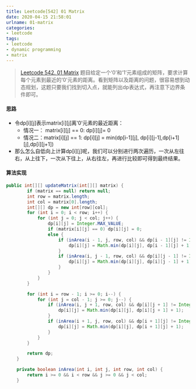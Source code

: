 ```yaml
---
title: Leetcode[542] 01 Matrix
date: 2020-04-15 21:58:01
urlname: 01-matrix
categories:
- leetcode
tags:
- leetcode
- dynamic programming
- matrix
---
```

>[Leetcode 542. 01 Matrix](https://leetcode.com/problems/01-matrix/)
题目给定一个‘0’和‘1’元素组成的矩阵，要求计算每个元素到最近的‘0’元素的距离。看到矩阵以及距离的问题，很容易想到动态规划，这题只要我们找到切入点，就能列出dp表达式，再注意下边界条件即可。

<!--more-->
#### 思路
- 令dp[i][j]表示matrix[i][j]离‘0’元素的最近距离：
    - 情况一： matrix[i][j] == 0: dp[i][j]= 0
    - 情况二：matrix[i][j] == 1: dp[i][j] = min(dp[i-1][j], dp[i][j-1],dp[i+1][j],dp[i][j+1])
- 那么怎么自低向上计算dp[i][j]呢，我们可以分别进行两次遍历，一次从左往右，从上往下，一次从下往上，从右往左，再进行比较即可得到最终结果。


#### 算法实现
```java
public int[][] updateMatrix(int[][] matrix) {
        if (matrix == null) return null;
        int row = matrix.length;
        int col = matrix[0].length;
        int[][] dp = new int[row][col];
        for (int i = 0; i < row; i++) {
            for (int j = 0; j < col; j++) {
                dp[i][j] = Integer.MAX_VALUE;
                if (matrix[i][j] == 0) dp[i][j] = 0;
                else {
                    if (inArea(i - 1, j, row, col) && dp[i - 1][j] != Integer.MAX_VALUE) {
                        dp[i][j] = Math.min(dp[i][j], dp[i - 1][j] + 1);
                    }
                    if (inArea(i, j - 1, row, col) && dp[i][j - 1] != Integer.MAX_VALUE) {
                        dp[i][j] = Math.min(dp[i][j], dp[i][j - 1] + 1);
                    }
                }
            }
        }

        for (int i = row - 1; i >= 0; i--) {
            for (int j = col - 1; j >= 0; j--) {
                if (inArea(i, j + 1, row, col) && dp[i][j + 1] != Integer.MAX_VALUE) {
                    dp[i][j] = Math.min(dp[i][j], dp[i][j + 1] + 1);
                }
                if (inArea(i + 1, j, row, col) && dp[i + 1][j] != Integer.MAX_VALUE) {
                    dp[i][j] = Math.min(dp[i][j], dp[i + 1][j] + 1);
                }
            }
        }

        return dp;
    }

    private boolean inArea(int i, int j, int row, int col) {
        return i >= 0 && i < row && j >= 0 && j < col;
    }
```